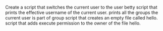 Create a script that switches the current user to the user betty
script that prints the effective username of the current user.
prints all the groups the current user is part of group
script that creates an empty file called hello.
script that adds execute permission to the owner of the file hello.
